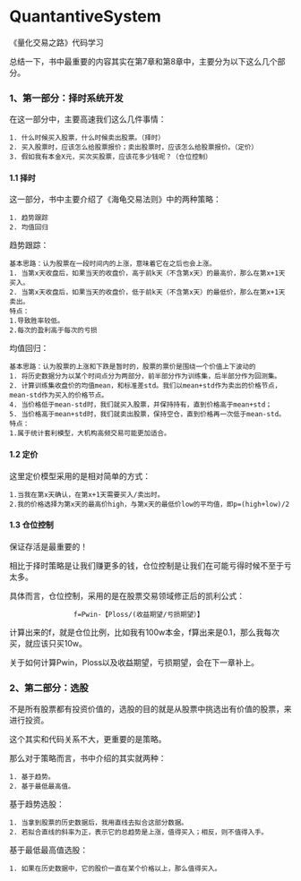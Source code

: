 # QuantantiveSystem
《量化交易之路》代码学习

总结一下，书中最重要的内容其实在第7章和第8章中，主要分为以下这么几个部分。

### 1、第一部分：择时系统开发
在这一部分中，主要高速我们这么几件事情：

    1. 什么时候买入股票，什么时候卖出股票。（择时）
    2. 买入股票时，应该怎么给股票报价；卖出股票时，应该怎么给股票报价。（定价）
    3. 假如我有本金X元，买次买股票，应该花多少钱呢？（仓位控制）

#### 1.1 择时
这一部分，书中主要介绍了《海龟交易法则》中的两种策略：

    1. 趋势跟踪
    2. 均值回归

趋势跟踪：

    基本思路：认为股票在一段时间内的上涨，意味着它在之后也会上涨。
    1. 当第x天收盘后，如果当天的收盘价，高于前k天（不含第x天）的最高价，那么在第x+1天买入。
    2. 当第x天收盘后，如果当天的收盘价，低于前k天（不含第x天）的最低价，那么在第x+1天卖出。
    特点：
    1.导致胜率较低。
    2.每次的盈利高于每次的亏损

均值回归：

    基本思路：认为股票的上涨和下跌是暂时的，股票的票价是围绕一个价值上下波动的
    1. 将历史数据分为以某个时间点分为两部分，前半部分作为训练集，后半部分作为回测集。
    2. 计算训练集收盘价的均值mean，和标准差std。我们以mean+std作为卖出的价格节点，mean-std作为买入的价格节点。
    4. 当价格低于mean-std时，我们就买入股票，并保持持有，直到价格高于mean+std；
    5. 当价格高于mean+std时，我们就卖出股票，保持空仓，直到价格再一次低于mean-std。
    特点：
    1.属于统计套利模型，大机构高频交易可能更加适合。

#### 1.2 定价

这里定价模型采用的是相对简单的方式：

    1.当我在第x天确认，在第x+1天需要买入/卖出时。
    2.我的价格选择为第x天的最高价high，与第x天的最低价low的平均值，即p=(high+low)/2

#### 1.3 仓位控制
保证存活是最重要的！

相比于择时策略是让我们赚更多的钱，仓位控制是让我们在可能亏得时候不至于亏太多。

具体而言，仓位控制，采用的是在股票交易领域修正后的凯利公式：

                    f=Pwin-【Ploss/(收益期望/亏损期望）】

计算出来的f，就是仓位比例，比如我有100w本金，f算出来是0.1，那么我每次买，就应该只买10w。

关于如何计算Pwin，Ploss以及收益期望，亏损期望，会在下一章补上。

### 2、第二部分：选股

不是所有股票都有投资价值的，选股的目的就是从股票中挑选出有价值的股票，来进行投资。

这个其实和代码关系不大，更重要的是策略。

那么对于策略而言，书中介绍的其实就两种：

    1. 基于趋势。
    2. 基于最低最高值。

基于趋势选股：

    1. 当拿到股票的历史数据后，我用直线去拟合这部分数据。
    2. 若拟合直线的斜率为正，表示它的总趋势是上涨，值得买入；相反，则不值得入手。

基于最低最高值选股：

    1. 如果在历史数据中，它的股价一直在某个价格以上，那么值得买入。